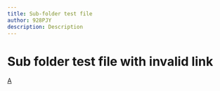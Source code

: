 ```yaml
---
title: Sub-folder test file
author: 928PJY
description: Description
---
```


# Sub folder test file with invalid link
[A](a.md)
